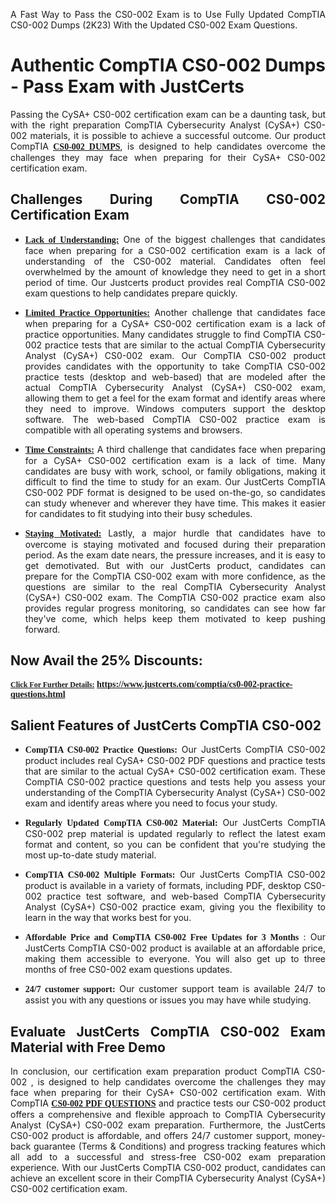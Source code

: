 <p dir="auto" style="text-align: justify;">A Fast Way to Pass the CS0-002 Exam is to Use Fully Updated CompTIA CS0-002 Dumps (2K23) With the Updated CS0-002 Exam Questions.</p>

<h1 style="text-align: justify;"><strong>Authentic CompTIA CS0-002 Dumps - Pass Exam with JustCerts</strong></h1>

<p style="text-align: justify;">Passing the CySA+ CS0-002 certification exam can be a daunting task, but with the right preparation CompTIA Cybersecurity Analyst (CySA+) CS0-002 materials, it is possible to achieve a successful outcome. Our product CompTIA <strong><a href="https://www.justcerts.com/comptia/cs0-002-practice-questions.html"><span style="font-family:Georgia,serif;"><u>CS0-002 DUMPS</u></span></a></strong>, is designed to help candidates overcome the challenges they may face when preparing for their CySA+ CS0-002 certification exam.</p>

<h2 style="text-align: justify;"><strong>Challenges During CompTIA CS0-002 Certification Exam</strong></h2>

<ul>
	<li style="text-align: justify;"><u><span style="font-family:Georgia,serif;"><strong>Lack of Understanding:</strong></span></u> One of the biggest challenges that candidates face when preparing for a CS0-002 certification exam is a lack of understanding of the CS0-002 material. Candidates often feel overwhelmed by the amount of knowledge they need to get in a short period of time. Our Justcerts product provides real CompTIA CS0-002 exam questions to help candidates prepare quickly.</li>
</ul>

<ul>
	<li style="text-align: justify;"><u><span style="font-family:Georgia,serif;"><strong>Limited Practice Opportunities:</strong></span></u> Another challenge that candidates face when preparing for a CySA+ CS0-002 certification exam is a lack of practice opportunities. Many candidates struggle to find CompTIA CS0-002 practice tests that are similar to the actual CompTIA Cybersecurity Analyst (CySA+) CS0-002 exam. Our CompTIA CS0-002 product provides candidates with the opportunity to take CompTIA CS0-002 practice tests (desktop and web-based) that are modeled after the actual CompTIA Cybersecurity Analyst (CySA+) CS0-002 exam, allowing them to get a feel for the exam format and identify areas where they need to improve. Windows computers support the desktop software. The web-based CompTIA CS0-002 practice exam is compatible with all operating systems and browsers.</li>
</ul>

<ul>
	<li style="text-align: justify;"><u><span style="font-family:Georgia,serif;"><strong>Time Constraints:</strong></span></u> A third challenge that candidates face when preparing for a CySA+ CS0-002 certification exam is a lack of time. Many candidates are busy with work, school, or family obligations, making it difficult to find the time to study for an exam. Our JustCerts CompTIA CS0-002 PDF format is designed to be used on-the-go, so candidates can study whenever and wherever they have time. This makes it easier for candidates to fit studying into their busy schedules.</li>
</ul>

<ul>
	<li style="text-align: justify;"><u><span style="font-family:Georgia,serif;"><strong>Staying Motivated:</strong></span></u> Lastly, a major hurdle that candidates have to overcome is staying motivated and focused during their preparation period. As the exam date nears, the pressure increases, and it is easy to get demotivated. But with our JustCerts product, candidates can prepare for the CompTIA CS0-002 exam with more confidence, as the questions are similar to the real CompTIA Cybersecurity Analyst (CySA+) CS0-002 exam. The CompTIA CS0-002 practice exam also provides regular progress monitoring, so candidates can see how far they've come, which helps keep them motivated to keep pushing forward.</li>
</ul>

<h2 style="text-align: justify;"><strong>Now Avail the 25% Discounts:</strong></h2>

<p><span style="font-size:12px;"><u><span style="font-family:Georgia,serif;"><strong>Click For Further Details:</strong></span></u></span><span style="font-size:14px;"><span style="font-family:Georgia,serif;"><strong> <a href="https://www.justcerts.com/comptia/cs0-002-practice-questions.html">https://www.justcerts.com/comptia/cs0-002-practice-questions.html</a></strong></span></span></p>

<h2 style="text-align: justify;"><strong>Salient Features of JustCerts CompTIA CS0-002</strong></h2>

<ul>
	<li style="text-align: justify;"><span style="font-family:Georgia,serif;"><strong>CompTIA CS0-002 Practice Questions:</strong></span> Our JustCerts CompTIA CS0-002 product includes real CySA+ CS0-002 PDF questions and practice tests that are similar to the actual CySA+ CS0-002 certification exam. These CompTIA CS0-002 practice questions and tests help you assess your understanding of the CompTIA Cybersecurity Analyst (CySA+) CS0-002 exam and identify areas where you need to focus your study.</li>
</ul>

<ul>
	<li style="text-align: justify;"><span style="font-family:Georgia,serif;"><strong>Regularly Updated CompTIA CS0-002 Material:</strong></span> Our JustCerts CompTIA CS0-002 prep material is updated regularly to reflect the latest exam format and content, so you can be confident that you're studying the most up-to-date study material.</li>
</ul>

<ul>
	<li style="text-align: justify;"><span style="font-family:Georgia,serif;"><strong>CompTIA CS0-002 Multiple Formats:</strong></span> Our JustCerts CompTIA CS0-002 product is available in a variety of formats, including PDF, desktop CS0-002 practice test software, and web-based CompTIA Cybersecurity Analyst (CySA+) CS0-002 practice exam, giving you the flexibility to learn in the way that works best for you.</li>
</ul>

<ul>
	<li style="text-align: justify;"><span style="font-family:Georgia,serif;"><strong>Affordable Price and CompTIA CS0-002 Free Updates for 3 Months</strong></span> : Our JustCerts CompTIA CS0-002 product is available at an affordable price, making them accessible to everyone. You will also get up to three months of free CS0-002 exam questions updates.</li>
</ul>

<ul>
	<li style="text-align: justify;"><span style="font-family:Georgia,serif;"><strong>24/7 customer support:</strong></span> Our customer support team is available 24/7 to assist you with any questions or issues you may have while studying.</li>
</ul>

<h2 style="text-align: justify;"><strong>Evaluate JustCerts CompTIA CS0-002 Exam Material with Free Demo</strong></h2>

<p style="text-align: justify;">In conclusion, our certification exam preparation product CompTIA CS0-002 , is designed to help candidates overcome the challenges they may face when preparing for their CySA+ CS0-002 certification exam. With CompTIA <a href="https://www.justcerts.com/comptia/cs0-002-practice-questions.html"><u><strong><span style="font-family:Georgia,serif;">CS0-002 PDF QUESTIONS</span></strong></u></a> and practice tests our CS0-002 product offers a comprehensive and flexible approach to CompTIA Cybersecurity Analyst (CySA+) CS0-002 exam preparation. Furthermore, the JustCerts CS0-002 product is affordable, and offers 24/7 customer support, money-back guarantee (Terms & Conditions) and progress tracking features which all add to a successful and stress-free CS0-002 exam preparation experience. With our JustCerts CompTIA CS0-002 product, candidates can achieve an excellent score in their CompTIA Cybersecurity Analyst (CySA+) CS0-002 certification exam.</p>
